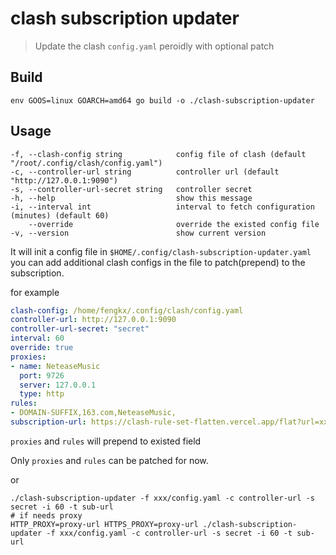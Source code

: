# clash subscription updater
> Update the clash `config.yaml` peroidly with optional patch

## Build
```shell
env GOOS=linux GOARCH=amd64 go build -o ./clash-subscription-updater
```

## Usage
```shell
-f, --clash-config string            config file of clash (default "/root/.config/clash/config.yaml")
-c, --controller-url string          controller url (default "http://127.0.0.1:9090")
-s, --controller-url-secret string   controller secret
-h, --help                           show this message
-i, --interval int                   interval to fetch configuration (minutes) (default 60)
    --override                       override the existed config file
-v, --version                        show current version

```

It will init a config file in `$HOME/.config/clash-subscription-updater.yaml`
you can add additional clash configs in the file to patch(prepend) to the subscription.

for example
```yaml
clash-config: /home/fengkx/.config/clash/config.yaml
controller-url: http://127.0.0.1:9090
controller-url-secret: "secret"
interval: 60
override: true
proxies:
- name: NeteaseMusic
  port: 9726
  server: 127.0.0.1
  type: http
rules:
- DOMAIN-SUFFIX,163.com,NeteaseMusic,
subscription-url: https://clash-rule-set-flatten.vercel.app/flat?url=xxxxxxxxx
```
`proxies` and `rules` will prepend to existed field

Only `proxies` and `rules` can be patched for now.

or
```shell
./clash-subscription-updater -f xxx/config.yaml -c controller-url -s secret -i 60 -t sub-url
# if needs proxy
HTTP_PROXY=proxy-url HTTPS_PROXY=proxy-url ./clash-subscription-updater -f xxx/config.yaml -c controller-url -s secret -i 60 -t sub-url
```
